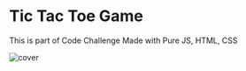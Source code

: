 # Tic Tac Toe Game

This is part of Code Challenge
Made with Pure JS, HTML, CSS

![cover](https://github.com/SpWebDevPro/jsgame/tree/master/img/Tic-Tac-Toe-1.png)
